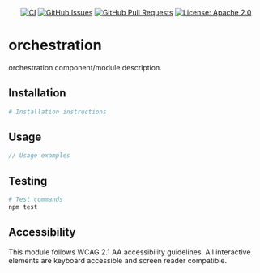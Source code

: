 <div align="center">

[![CI](https://github.com/cortex-os/cortex-os/actions/workflows/ci.yml/badge.svg)](https://github.com/cortex-os/cortex-os/actions/workflows/ci.yml)
[![GitHub Issues](https://img.shields.io/github/issues/cortex-os/cortex-os)](https://github.com/cortex-os/cortex-os/issues)
[![GitHub Pull Requests](https://img.shields.io/github/issues-pr/cortex-os/cortex-os)](https://github.com/cortex-os/cortex-os/pulls)
[![License: Apache 2.0](https://img.shields.io/badge/License-Apache_2.0-blue.svg)](https://opensource.org/licenses/Apache-2.0)

</div>

<!--
This README.md file follows WCAG 2.1 AA accessibility guidelines:
- Clear document structure with semantic headings
- Descriptive link text
- Alternative text for images
- High contrast content organization
-->

# orchestration

orchestration component/module description.

## Installation

```bash
# Installation instructions
```

## Usage

```javascript
// Usage examples
```

## Testing

```bash
# Test commands
npm test
```

## Accessibility

This module follows WCAG 2.1 AA accessibility guidelines. All interactive elements are keyboard accessible and screen reader compatible.
